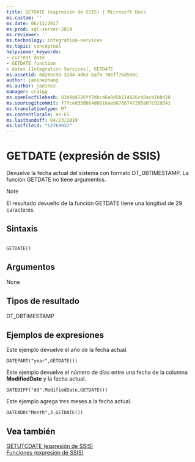 ```yaml
---
title: GETDATE (expresión de SSIS) | Microsoft Docs
ms.custom: ''
ms.date: 06/13/2017
ms.prod: sql-server-2014
ms.reviewer: ''
ms.technology: integration-services
ms.topic: conceptual
helpviewer_keywords:
- current date
- GETDATE function
- dates [Integration Services], GETDATE
ms.assetid: 6d20ec93-3244-4d63-baf6-70eff7bd598c
author: janinezhang
ms.author: janinez
manager: craigg
ms.openlocfilehash: 83d8d4126ff7dbcd6e0d5b114626cd8acb1b8d20
ms.sourcegitcommit: f7fced330b64d6616aeb8766747295807c92dd41
ms.translationtype: MT
ms.contentlocale: es-ES
ms.lasthandoff: 04/23/2019
ms.locfileid: "62769037"
---
```

# <a name="getdate-ssis-expression"></a>GETDATE (expresión de SSIS)
  Devuelve la fecha actual del sistema con formato DT_DBTIMESTAMP. La función GETDATE no tiene argumentos.  
  
> [!NOTE]  
>  El resultado devuelto de la función GETDATE tiene una longitud de 29 caracteres.  
  
## <a name="syntax"></a>Sintaxis  
  
```  
  
GETDATE()  
```  
  
## <a name="arguments"></a>Argumentos  
 None  
  
## <a name="result-types"></a>Tipos de resultado  
 DT_DBTIMESTAMP  
  
## <a name="expression-examples"></a>Ejemplos de expresiones  
 Este ejemplo devuelve el año de la fecha actual.  
  
```  
DATEPART("year",GETDATE())  
```  
  
 Este ejemplo devuelve el número de días entre una fecha de la columna **ModifiedDate** y la fecha actual.  
  
```  
DATEDIFF("dd",ModifiedDate,GETDATE())  
```  
  
 Este ejemplo agrega tres meses a la fecha actual.  
  
```  
DATEADD("Month",3,GETDATE())  
```  
  
## <a name="see-also"></a>Vea también  
 [GETUTCDATE &#40;expresión de SSIS&#41;](getutcdate-ssis-expression.md)   
 [Funciones &#40;expresión de SSIS&#41;](functions-ssis-expression.md)  
  
  

